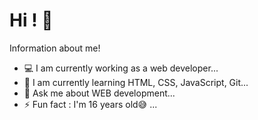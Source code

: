 # Hi ! 👋

Information about me!

- 💻 I am currently working as a web developer...
- 🚧 I am currently learning HTML, CSS, JavaScript, Git...
- 💬 Ask me about WEB development...
- ⚡ Fun fact : I'm 16 years old😅 ...
